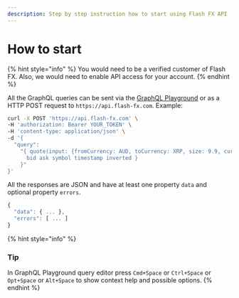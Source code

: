```yaml
---
description: Step by step instruction how to start using Flash FX API
---
```


# How to start

{% hint style="info" %}
You would need to be a verified customer of Flash FX. Also, we would need to enable API access for your account.
{% endhint %}

All the GraphQL queries can be sent via the [GraphQL Playground](https://api.flash-fx.com/) or as a HTTP POST request to `https://api.flash-fx.com`. Example:

```bash
curl -X POST 'https://api.flash-fx.com' \
-H 'authorization: Bearer YOUR_TOKEN' \
-H 'content-type: application/json' \
-d '{
  "query":
    "{ quote(input: {fromCurrency: AUD, toCurrency: XRP, size: 9.9, currency: AUD}) { 
      bid ask symbol timestamp inverted }
    }"
}'
```

All the responses are JSON and have at least one property `data` and optional property `errors`.

```javascript
{
  "data": { ... },
  "errors": [ ... ]
}
```

{% hint style="info" %}
### Tip

In GraphQL Playground query editor press `Cmd+Space` or `Ctrl+Space` or `Opt+Space` or `Alt+Space` to show context help and possible options.
{% endhint %}



